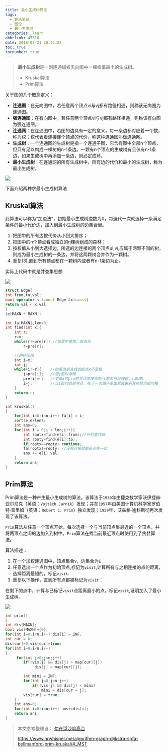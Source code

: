```yaml
---
title: 最小生成树算法
tags:
  - 算法笔记
  - 图论
  - 最小生成树
categories: learn
abbrlink: 45316
date: 2018-02-21 20:45:22
toc: true
tocnumber: true
---
```


> **最小生成树**是一副连通加权无向图中一棵权值最小的生成树。
>
> * Kruskal算法
> * Prim算法

<!--more-->



关于图的几个概念定义：

- **连通图**：在无向图中，若任意两个顶点vi与vj都有路径相通，则称该无向图为连通图。
- **强连通图**：在有向图中，若任意两个顶点vi与vj都有路径相通，则称该有向图为强连通图。
- **连通网**：在连通图中，若图的边具有一定的意义，每一条边都对应着一个数，称为权；权代表着连接连个顶点的代价，称这种连通图叫做连通网。
- **生成树**：一个连通图的生成树是指一个连通子图，它含有图中全部n个顶点，但只有足以构成一棵树的n-1条边。一颗有n个顶点的生成树有且仅有n-1条边，如果生成树中再添加一条边，则必定成环。
- **最小生成树**：在连通网的所有生成树中，所有边的代价和最小的生成树，称为最小生成树。

 ![](https://qn.hushhw.cn/images/Snipaste_2019-01-12_20-38-29.png)

下面介绍两种求最小生成树算法



## Kruskal算法

此算法可以称为“加边法”，初始最小生成树边数为0，每迭代一次就选择一条满足条件的最小代价边，加入到最小生成树的边集合里。 

1. 把图中的所有边按代价从小到大排序； 
2. 把图中的n个顶点看成独立的n棵树组成的森林； 
3. 按权值从小到大选择边，所选的边连接的两个顶点ui,vi,应属于两颗不同的树，则成为最小生成树的一条边，并将这两颗树合并作为一颗树。 
4. 重复(3),直到所有顶点都在一颗树内或者有n-1条边为止。

实际上代码中就是并查集思想

![](https://qn.hushhw.cn/images/Snipaste_2019-01-12_20-38-52.png)

```c++
struct Edge{
int from,to,val;
bool operator < (const Edge &x)const{
return val < x.val;
}
}e[MAXN * MAXN];

int fa[MAXN],len=0;
int find(int x){
	int r;
	r=x;
	while(r!=pre[r]) //如果不是根，就去找
		r=pre[r];

	//路径压缩
	int i=x;
	int j;
	while(i!=r){	//如果当前查找的结点x不是根
		j=pre[i];	//用j临时存储
		pre[i]=r;	//更新x的pre前导点直接指向r(前面已经搜过，r即根)
		i=j;		//让i指向其前导点，在下一次循环里面就会更新其前导点指向根
	}
	return r; 
}

int kruskal()
{
    for(int i=0;i<n;i++) fa[i] = i;
    sort(e,e+len);
    int ans=0;
    for(int i = 0;i < len;i++){
        int rootx=find(e[i].from);//分别查找根
        int rooty=find(e[i].to);
        if(rootx==rooty) continue;
        fa[rootx]=rooty; //没有连接就更新连在一起
        ans += e[i].val;    
    }
    return ans;
}
```



## Prim算法

Prim算法是一种产生最小生成树的算法。该算法于`1930`年由捷克数学家沃伊捷赫·亚尔尼克（英语：`Vojtěch Jarník`）发现；并在`1957`年由美国计算机科学家罗伯特·普里姆（英语：`Robert C. Prim`）独立发现；`1959`年，艾兹格·迪科斯彻再次发现了该算法。

`Prim`算法从任意一个顶点开始，每次选择一个与当前顶点集最近的一个顶点，并将两顶点之间的边加入到树中。`Prim`算法在找当前最近顶点时使用到了贪婪算法。

算法描述：

1. 在一个加权连通图中，顶点集合`V`，边集合为`E`
2. 任意选出一个点作为初始顶点,标记为`visit`,计算所有与之相连接的点的距离，选择距离最短的，标记`visit`.
3. 重复以下操作，直到所有点都被标记为`visit`：

在剩下的点中，计算与已标记`visit`点距离最小的点，标记`visit`,证明加入了最小生成树。

![](https://qn.hushhw.cn/images/Snipaste_2019-01-12_20-39-16.png)

```c++
int prim()
{
int dis[MAXN];
bool vis[MAXN]={0};
for(int i=0;i<n;i++) dis[i] = INF;
int cur = 0;
dis[cur]=0;vis[cur]=true;
for(int i=0;i<n;i++)
{
     for(int j=0;j<n;j++)
        if(!vis[j] && dis[j] > map[cur][j])
             dis[j] = map[cur][j];

        int mini = INF;
        for(int j=0;j<n;j++)
            if(!vis[j] && dis[j] < mini)
                mini = dis[cur = j];
        vis[cur] = true;
    }
    int ans=0;
    for(int i=0;i<n;i++) ans+=dis[i];
    return ans;
}
```



> 本文参考整理自：
> [勿在浮沙筑高台](http://blog.csdn.net/luoshixian099/article/details/51908175)
>
> https://www.hrwhisper.me/algorithm-graph-dijkstra-spfa-bellmanford-prim-kruskal/#_MST